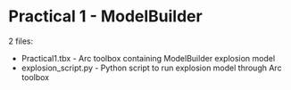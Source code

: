 # Practical 1 - ModelBuilder

2 files:
- Practical1.tbx - Arc toolbox containing ModelBuilder explosion model
- explosion_script.py - Python script to run explosion model through Arc toolbox
